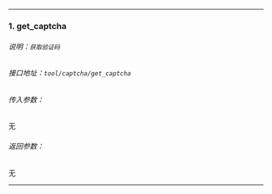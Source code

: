 


***

### 1. get_captcha

###### 说明：`获取验证码`

###### 接口地址：`tool/captcha/get_captcha`

###### 传入参数：

无

###### 返回参数：

无

***



